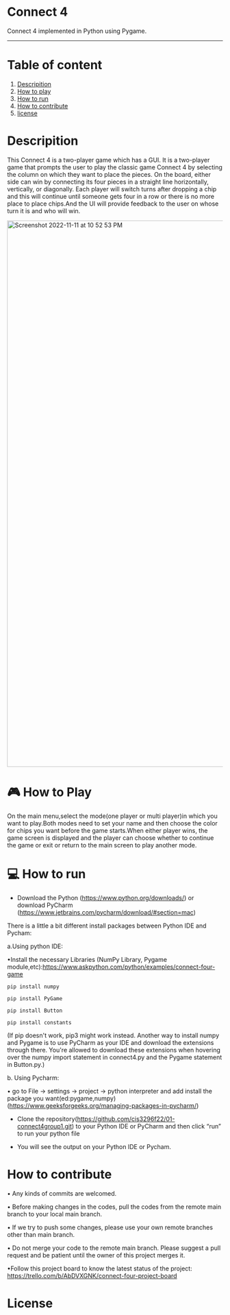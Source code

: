 

# Connect 4 


Connect 4 implemented in Python using Pygame.

-----------------------------------------------------------------------------------------------------------------------------------------------------------
# Table of content
1. [ Descripition](https://github.com/cis3296f22/01-connect4group1/blob/main/README.md#descripition) 
2. [ How to play](https://github.com/cis3296f22/01-connect4group1/blob/main/README.md#--how-to-play)      
3. [ How to run](https://github.com/cis3296f22/01-connect4group1/blob/main/README.md#-how-to-run)
4. [How to contribute](https://github.com/cis3296f22/01-connect4group1/blob/main/README.md#how-to-contribute)
5. [license](https://github.com/cis3296f22/01-connect4group1/blob/main/README.md#license)


# Descripition 

This Connect 4 is a two-player game which has a GUI. It is a two-player game that prompts the user to play the classic game Connect 4 by selecting the column on which they want to place the pieces. On the board, either side can win by connecting its four pieces in a straight line horizontally, vertically, or diagonally. Each player will switch turns after dropping a chip and this will continue until someone gets four in a row or there is no more place to place chips.And the UI will provide feedback to the user on whose turn it is and who will win.


<img width="1275" alt="Screenshot 2022-11-11 at 10 52 53 PM" src="https://user-images.githubusercontent.com/64655186/201456421-1c3c1a7c-ede4-4b13-bebe-9c3873498b93.png">



# 🎮  How to Play

On the main menu,select the mode(one player or multi player)in which you want to play.Both modes need to set your name and then choose the color for chips you want before the game starts.When either player wins, the game screen is displayed and the player can choose whether to continue the game or exit or return to the main screen to play another mode.




# 💻 How to run


- Download the Python (https://www.python.org/downloads/) or download PyCharm (https://www.jetbrains.com/pycharm/download/#section=mac)

There is a little a bit different install packages between Python IDE and Pycham:

a.Using python IDE:

•Install the  necessary Libraries (NumPy Library, Pygame module,etc):https://www.askpython.com/python/examples/connect-four-game
  
   ```
   pip install numpy
   ```
   ``` 
   pip install PyGame
   ```
   ```
   pip install Button
   ```
   ```
   pip install constants
   ```

  (If pip doesn't work, pip3 might work instead. Another way to install numpy and Pygame is to use PyCharm as your IDE and download the extensions through there. You're allowed to download these extensions when hovering over the numpy import statement in connect4.py and the Pygame statement in Button.py.)
  
 b. Using Pycharm:
  
  • go to File → settings → project → python interpreter and add install the package you want(ed:pygame,numpy)
  (https://www.geeksforgeeks.org/managing-packages-in-pycharm/)

  
  
 - Clone the repository(https://github.com/cis3296f22/01-connect4group1.git) to your Python IDE or PyCharm and then click “run” to run  your python file 
  
  
 - You will see the output on your Python IDE or Pycham.
 



# How to contribute
•	Any kinds of commits are welcomed.

•	Before making changes in the codes, pull the codes from the remote main branch to your local main branch.

•	If we try to push some changes, please use your  own remote branches other than main branch.

•	Do not merge your code to the remote main branch. Please suggest a pull request and be patient until the owner of this project merges it.

•Follow this project board to know the latest status of the project: https://trello.com/b/AbDVXGNK/connect-four-project-board

# License 



